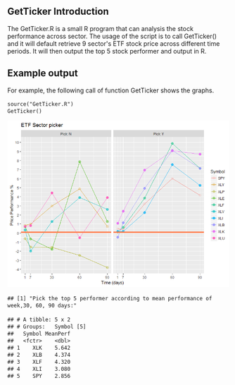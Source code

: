 GetTicker Introduction
----------------------

The GetTicker.R is a small R program that can analysis the stock
performance across sector. The usage of the script is to call
GetTicker() and it will default retrieve 9 sector's ETF stock price
across different time periods. It will then output the top 5 stock
performer and output in R.

Example output
--------------

For example, the following call of function GetTicker shows the graphs.

    source("GetTicker.R")
    GetTicker()

![](GetTicker_files/figure-markdown_strict/GetTickerPlot-1.png)

    ## [1] "Pick the top 5 performer according to mean performance of week,30, 60, 90 days:"

    ## # A tibble: 5 x 2
    ## # Groups:   Symbol [5]
    ##   Symbol MeanPerf
    ##   <fctr>    <dbl>
    ## 1    XLK    5.642
    ## 2    XLB    4.374
    ## 3    XLF    4.320
    ## 4    XLI    3.080
    ## 5    SPY    2.856
